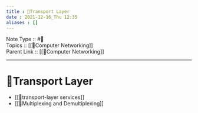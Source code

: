 ```yaml
---
title : 📶Transport Layer
date : 2021-12-16_Thu 12:35
aliases : []
---
```

Note Type :: #📘 <br>
Topics :: [[📶Computer Networking]]<br>
Parent Link :: [[📶Computer Networking]]<br>

---
# 📶Transport Layer

- [[📶transport-layer services]]
- [[📶Multiplexing and Demultiplexing]]